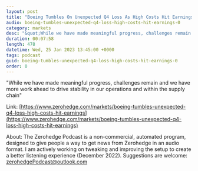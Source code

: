 ```yaml
---
layout: post
title: "Boeing Tumbles On Unexpected Q4 Loss As High Costs Hit Earnings"
audio: boeing-tumbles-unexpected-q4-loss-high-costs-hit-earnings-0
category: markets
desc: "&quot;While we have made meaningful progress, challenges remain and we have more work ahead to drive stability in our operations and within the supply chain&quot;"
duration: 00:07:58
length: 478
datetime: Wed, 25 Jan 2023 13:45:00 +0000
tags: podcast
guid: boeing-tumbles-unexpected-q4-loss-high-costs-hit-earnings-0
order: 0
---
```

&quot;While we have made meaningful progress, challenges remain and we have more work ahead to drive stability in our operations and within the supply chain&quot;

Link: [https://www.zerohedge.com/markets/boeing-tumbles-unexpected-q4-loss-high-costs-hit-earnings](https://www.zerohedge.com/markets/boeing-tumbles-unexpected-q4-loss-high-costs-hit-earnings)

About: The Zerohedge Podcast is a non-commercial, automated program, designed to give people a way to get news from Zerohedge in an audio format.  I am actively working on tweaking and improving the setup to create a better listening experience (December 2022).  Suggestions are welcome: [zerohedgePodcast@outlook.com](mailto:zerohedgePodcast@outlook.com)